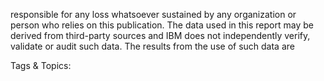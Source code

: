 responsible for any loss whatsoever sustained by any 
organization or person who relies on this publication. 
The data used in this report may be derived from third-party 
sources and IBM does not independently verify, validate or 
audit such data. The results from the use of such data are 

   Tags & Topics:
   